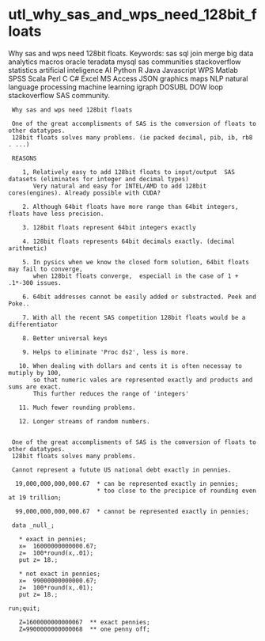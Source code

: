# utl_why_sas_and_wps_need_128bit_floats
Why sas and wps need 128bit floats. Keywords: sas sql join merge big data analytics macros oracle teradata mysql sas communities stackoverflow statistics artificial inteligence AI Python R Java Javascript WPS Matlab SPSS Scala Perl C C# Excel MS Access JSON graphics maps NLP natural language processing machine learning igraph DOSUBL DOW loop stackoverflow SAS community.

     Why sas and wps need 128bit floats

     One of the great accomplisments of SAS is the comversion of floats to other datatypes.
     128bit floats solves many problems. (ie packed decimal, pib, ib, rb8 . ...)

     REASONS

        1, Relatively easy to add 128bit floats to input/output  SAS datasets (eliminates for integer and decimal types)
           Very natural and easy for INTEL/AMD to add 128bit cores(engines). Already possible with CUDA?

        2. Although 64bit floats have more range than 64bit integers, floats have less precision.

        3. 128bit floats represent 64bit integers exactly

        4. 128bit floats represents 64bit decimals exactly. (decimal arithmetic)

        5. In pysics when we know the closed form solution, 64bit floats may fail to converge,
           when 128bit floats converge,  especiall in the case of 1 + .1*-300 issues.

        6. 64bit addresses cannot be easily added or substracted. Peek and Poke..

        7. With all the recent SAS competition 128bit floats would be a differentiator

        8. Better universal keys

        9. Helps to eliminate 'Proc ds2', less is more.

       10. When dealing with dollars and cents it is often necessay to mutiply by 100,
           so that numeric vales are represented exactly and products and sums are exact.
           This further reduces the range of 'integers'

       11. Much fewer rounding problems.

       12. Longer streams of random numbers.


     One of the great accomplisments of SAS is the comversion of floats to other datatypes.
     128bit floats solves many problems.

     Cannot represent a futute US national debt exactly in pennies.

      19,000,000,000,000.67  * can be represented exactly in pennies;
                             * too close to the precipice of rounding even at 19 trillion;

      99,000,000,000,000.67  * cannot be represented exactly in pennies;

     data _null_;

       * exact in pennies;
       x=  16000000000000.67;
       z=  100*round(x,.01);
       put z= 18.;

       * not exact in pennies;
       x=  99000000000000.67;
       z=  100*round(x,.01);
       put z= 18.;

    run;quit;

       Z=1600000000000067  ** exact pennies;
       Z=9900000000000068  ** one penny off;



